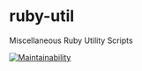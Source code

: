 # ruby-util
Miscellaneous Ruby Utility Scripts 

[![Maintainability](https://api.codeclimate.com/v1/badges/b5c8c28bb6ad573081d7/maintainability)](https://codeclimate.com/github/Brostapholes/ruby-util/maintainability)
